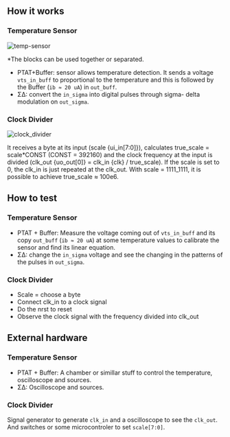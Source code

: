 <!---

This file is used to generate your project datasheet. Please fill in the information below and delete any unused
sections.

You can also include images in this folder and reference them in the markdown. Each image must be less than
512 kb in size, and the combined size of all images must be less than 1 MB.
-->

## How it works

### Temperature Sensor

![temp-sensor](https://github.com/user-attachments/assets/d4d6fcf0-4921-4ebf-bf97-3dc0383936e8)

*The blocks can be used together or separated.

- PTAT+Buffer: sensor allows temperature detection. It sends a voltage `vts_in_buff` to proportional to the temperature and this is followed by the Buffer (`ib ≈ 20 uA`) in `out_buff`.
- Σ∆: convert the `in_sigma` into digital pulses through sigma- delta modulation on `out_sigma`. 

### Clock Divider

![clock_divider](https://github.com/user-attachments/assets/85d75cce-3411-4b20-87f7-3f82fa0a16e9)

It receives a byte at its input (scale {ui_in[7:0]}), calculates true_scale = scale*CONST (CONST = 392160) and the clock frequency at the input is divided (clk_out {uo_out[0]} = clk_in {clk} / true_scale). If the scale is set to 0, the clk_in is just repeated at the clk_out. With scale = 1111_1111, it is possible to achieve true_scale ≈ 100e6.

## How to test

### Temperature Sensor

- PTAT + Buffer: Measure the voltage coming out of `vts_in_buff` and its copy `out_buff` (`ib ≈ 20 uA`) at some temperature values to calibrate the sensor and find its linear equation.
- Σ∆: change the `in_sigma` voltage and see the changing in the patterns of the pulses in `out_sigma`. 

### Clock Divider

- Scale = choose a byte
- Connect clk_in to a clock signal
- Do the nrst to reset
- Observe the clock signal with the frequency divided into clk_out

## External hardware

### Temperature Sensor

- PTAT + Buffer: A chamber or simillar stuff to control the temperature, oscilloscope and sources.
- Σ∆: Oscilloscope and sources.

### Clock Divider

Signal generator to generate `clk_in` and a oscilloscope to see the `clk_out`. And switches or some microcontroler to set `scale[7:0]`.

